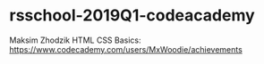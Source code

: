 # rsschool-2019Q1-codeacademy
Maksim Zhodzik
HTML CSS Basics: https://www.codecademy.com/users/MxWoodie/achievements
